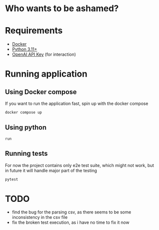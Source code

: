 # Who wants to be ashamed?

# Requirements
- [Docker](https://www.docker.com/)
- [Python 3.11+](https://www.python.org/downloads/)
- [OpenAI API Key](https://platform.openai.com/signup) (for interaction)

# Running application
## Using Docker compose

If you want to run the application fast, spin up with the docker compose
```bash
docker compose up
```

## Using python
```
run
```


## Running tests
For now the project contains only e2e test suite, which might not work, but in future it will handle major part of the testing
```bash
pytest
```

# TODO 
- find the bug for the parsing csv, as there seems to be some inconsistency in the csv file
- fix the broken test execution, as i have no time to fix it now